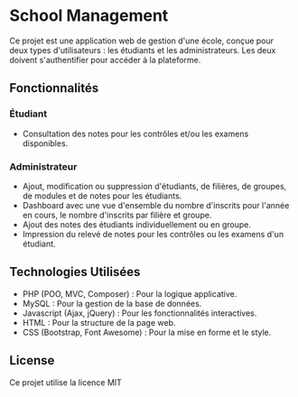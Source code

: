 # School Management

Ce projet est une application web de gestion d'une école, conçue pour deux types d'utilisateurs : les étudiants et les administrateurs. Les deux doivent s'authentifier pour accéder à la plateforme.

## Fonctionnalités

### Étudiant
- Consultation des notes pour les contrôles et/ou les examens disponibles.

### Administrateur
- Ajout, modification ou suppression d'étudiants, de filières, de groupes, de modules et de notes pour les étudiants.
- Dashboard avec une vue d'ensemble du nombre d'inscrits pour l'année en cours, le nombre d'inscrits par filière et groupe.
- Ajout des notes des étudiants individuellement ou en groupe.
- Impression du relevé de notes pour les contrôles ou les examens d'un étudiant.

## Technologies Utilisées

- PHP (POO, MVC, Composer) : Pour la logique applicative.
- MySQL : Pour la gestion de la base de données.
- Javascript (Ajax, jQuery) : Pour les fonctionnalités interactives.
- HTML : Pour la structure de la page web.
- CSS (Bootstrap, Font Awesome) : Pour la mise en forme et le style.

## License

Ce projet utilise la licence MIT
